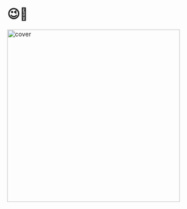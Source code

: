 # 😉🙌

<img src="https://user-images.githubusercontent.com/59334824/153553125-ff9c0c04-68c7-4727-b741-09f74fc92efe.jpg" alt="cover" width="400"/>


